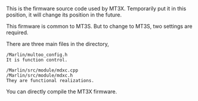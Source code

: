 This is the firmware source code used by MT3X. Temporarily put it in this position, it will change its position in the future.

This firmware is common to MT3S. But to change to MT3S, two settings are required.

There are three main files in the directory,
```
/Marlin/multoo_config.h
It is function control.
```
```
/Marlin/src/module/mdxc.cpp
/Marlin/src/module/mdxc.h
They are functional realizations.
```

You can directly compile the MT3X firmware.
